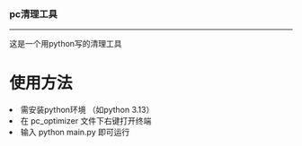 <h3>pc清理工具</h3>
<hr>
这是一个用python写的清理工具

# 使用方法
<li>需安装python环境 （如python 3.13）</li>
<li>在 pc_optimizer 文件下右键打开终端  </li>
<li>输入 python main.py 即可运行</li>
